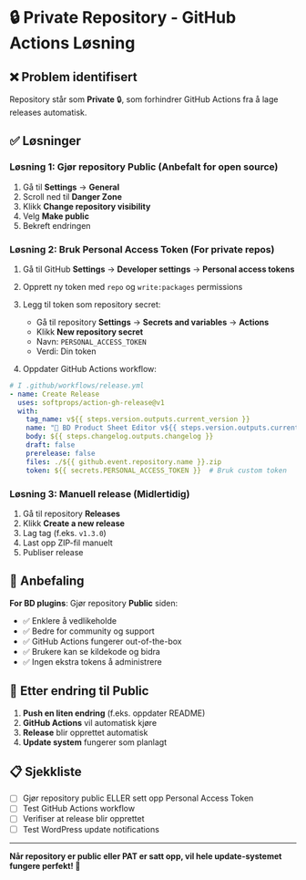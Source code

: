 # 🔒 Private Repository - GitHub Actions Løsning

## ❌ Problem identifisert
Repository står som **Private** 🔒, som forhindrer GitHub Actions fra å lage releases automatisk.

## ✅ Løsninger

### Løsning 1: Gjør repository Public (Anbefalt for open source)
1. Gå til **Settings** → **General**
2. Scroll ned til **Danger Zone**
3. Klikk **Change repository visibility**
4. Velg **Make public**
5. Bekreft endringen

### Løsning 2: Bruk Personal Access Token (For private repos)
1. Gå til GitHub **Settings** → **Developer settings** → **Personal access tokens**
2. Opprett ny token med `repo` og `write:packages` permissions
3. Legg til token som repository secret:
   - Gå til repository **Settings** → **Secrets and variables** → **Actions**
   - Klikk **New repository secret**
   - Navn: `PERSONAL_ACCESS_TOKEN`
   - Verdi: Din token

4. Oppdater GitHub Actions workflow:

```yaml
# I .github/workflows/release.yml
- name: Create Release
  uses: softprops/action-gh-release@v1
  with:
    tag_name: v${{ steps.version.outputs.current_version }}
    name: "🚀 BD Product Sheet Editor v${{ steps.version.outputs.current_version }}"
    body: ${{ steps.changelog.outputs.changelog }}
    draft: false
    prerelease: false
    files: ./${{ github.event.repository.name }}.zip
    token: ${{ secrets.PERSONAL_ACCESS_TOKEN }}  # Bruk custom token
```

### Løsning 3: Manuell release (Midlertidig)
1. Gå til repository **Releases**
2. Klikk **Create a new release**
3. Lag tag (f.eks. `v1.3.0`)
4. Last opp ZIP-fil manuelt
5. Publiser release

## 🎯 Anbefaling

**For BD plugins**: Gjør repository **Public** siden:
- ✅ Enklere å vedlikeholde
- ✅ Bedre for community og support
- ✅ GitHub Actions fungerer out-of-the-box
- ✅ Brukere kan se kildekode og bidra
- ✅ Ingen ekstra tokens å administrere

## 🔄 Etter endring til Public

1. **Push en liten endring** (f.eks. oppdater README)
2. **GitHub Actions** vil automatisk kjøre
3. **Release** blir opprettet automatisk
4. **Update system** fungerer som planlagt

## 📋 Sjekkliste

- [ ] Gjør repository public ELLER sett opp Personal Access Token
- [ ] Test GitHub Actions workflow
- [ ] Verifiser at release blir opprettet
- [ ] Test WordPress update notifications

---

**Når repository er public eller PAT er satt opp, vil hele update-systemet fungere perfekt! 🚀**
